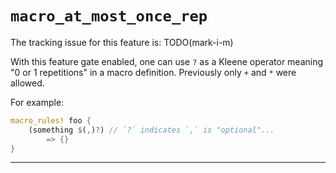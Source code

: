 # `macro_at_most_once_rep`

The tracking issue for this feature is: TODO(mark-i-m)

With this feature gate enabled, one can use `?` as a Kleene operator meaning "0
or 1 repetitions" in a macro definition. Previously only `+` and `*` were allowed.

For example:
```rust
macro_rules! foo {
    (something $(,)?) // `?` indicates `,` is "optional"...
        => {}
}
```

------------------------


